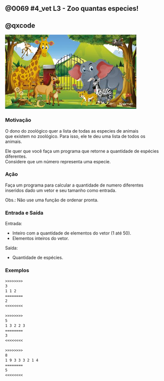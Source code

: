 ## @0069 #4_vet L3 - Zoo quantas especies!
## @qxcode

![](capa.jpg)

### Motivação

O dono do zoológico quer a lista de todas as especies de animais  
que existem no zoológico. Para isso, ele te deu uma lista de todos os animais.

Ele quer que você faça um programa que retorne a quantidade de espécies diferentes.  
Considere que um número representa uma especie.

### Ação

Faça um programa para calcular a quantidade de numero diferentes inseridos dado um vetor e seu tamanho como entrada.

Obs.: Não use uma função de ordenar pronta.  

### Entrada e Saída

Entrada:

*   Inteiro com a quantidade de elementos do vetor (1 até 50).
*   Elementos inteiros do vetor.  

Saída:

*   Quantidade de espécies.

### Exemplos

```
>>>>>>>>
3
1 1 2
========
2
<<<<<<<<

>>>>>>>>
5
1 3 2 2 3
========
3
<<<<<<<<

>>>>>>>>
8
1 9 3 3 3 2 1 4
========
5
<<<<<<<<
```

<!---
>>>>>>>> 01
5
3 5 2 2 2
========
3
<<<<<<<<

>>>>>>>> 02
7
1 3 5 5 3 1 1
========
3
<<<<<<<<

>>>>>>>> 03
6
9 8 7 6 6 9
========
4
<<<<<<<<
--->